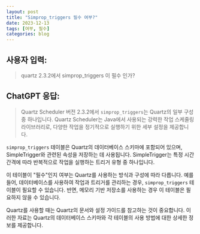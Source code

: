 ```yaml
---
layout: post
title: "Simprop_triggers 필수 여부?"
date: 2023-12-13
tags: [여부, 필수]
categories: blog
---
```


## 사용자 입력:
> quartz 2.3.2에서 simprop_triggers  이 필수 인가?

## ChatGPT 응답:
> Quartz Scheduler 버전 2.3.2에서 `simprop_triggers`는 Quartz의 일부 구성 중 하나입니다. Quartz Scheduler는 Java에서 사용되는 강력한 작업 스케줄링 라이브러리로, 다양한 작업을 정기적으로 실행하기 위한 세부 설정을 제공합니다.

`simprop_triggers` 테이블은 Quartz의 데이터베이스 스키마에 포함되어 있으며, SimpleTrigger와 관련된 속성을 저장하는 데 사용됩니다. SimpleTrigger는 특정 시간 간격에 따라 반복적으로 작업을 실행하는 트리거 유형 중 하나입니다.

이 테이블이 "필수"인지 여부는 Quartz를 사용하는 방식과 구성에 따라 다릅니다. 예를 들어, 데이터베이스를 사용하여 작업과 트리거를 관리하는 경우, `simprop_triggers` 테이블이 필요할 수 있습니다. 반면, 메모리 기반 저장소를 사용하는 경우 이 테이블은 필요하지 않을 수 있습니다.

Quartz를 사용할 때는 Quartz의 문서와 설정 가이드를 참고하는 것이 중요합니다. 이러한 자료는 Quartz의 데이터베이스 스키마와 각 테이블의 사용 방법에 대한 상세한 정보를 제공합니다.

